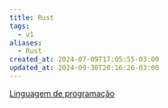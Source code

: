 ```yaml
---
title: Rust
tags:
  - v1
aliases:
  - Rust
created_at: 2024-07-09T17:05:55-03:00
updated_at: 2024-09-30T20:16:26-03:00
---
```


[Linguagem de programação](../../../../atomos/2024/07/08/Linguagem_de_programacao.md)

